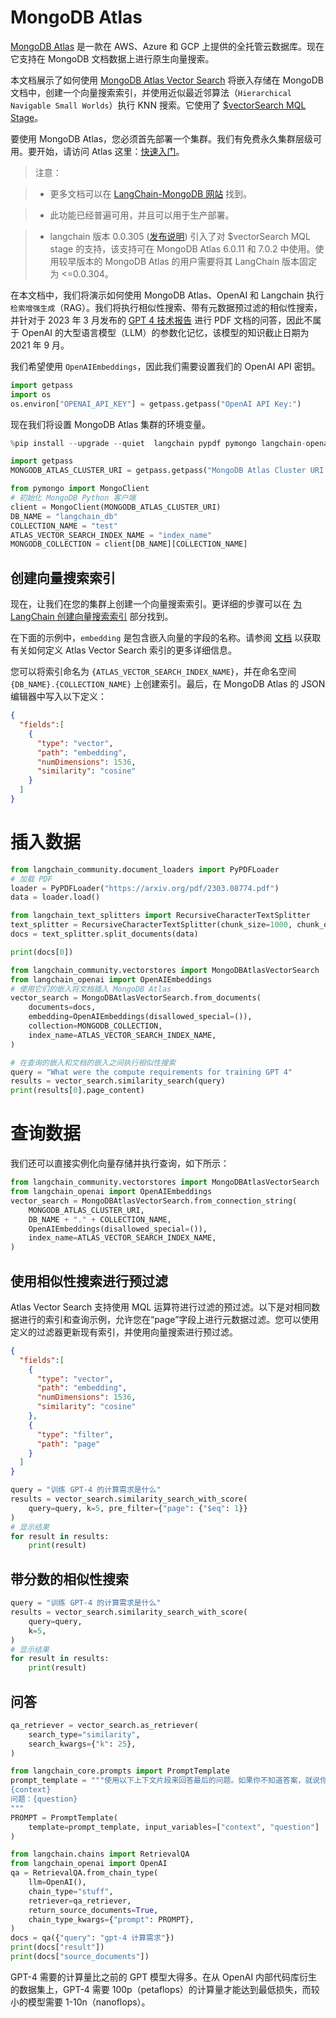 # MongoDB Atlas

[MongoDB Atlas](https://www.mongodb.com/docs/atlas/) 是一款在 AWS、Azure 和 GCP 上提供的全托管云数据库。现在它支持在 MongoDB 文档数据上进行原生向量搜索。

本文档展示了如何使用 [MongoDB Atlas Vector Search](https://www.mongodb.com/products/platform/atlas-vector-search) 将嵌入存储在 MongoDB 文档中，创建一个向量搜索索引，并使用近似最近邻算法（`Hierarchical Navigable Small Worlds`）执行 KNN 搜索。它使用了 [$vectorSearch MQL Stage](https://www.mongodb.com/docs/atlas/atlas-vector-search/vector-search-overview/)。

要使用 MongoDB Atlas，您必须首先部署一个集群。我们有免费永久集群层级可用。要开始，请访问 Atlas 这里：[快速入门](https://www.mongodb.com/docs/atlas/getting-started/)。

> 注意：

>

> - 更多文档可以在 [LangChain-MongoDB 网站](https://www.mongodb.com/docs/atlas/atlas-vector-search/ai-integrations/langchain/) 找到。

> - 此功能已经普遍可用，并且可以用于生产部署。

> - langchain 版本 0.0.305 ([发布说明](https://github.com/langchain-ai/langchain/releases/tag/v0.0.305)) 引入了对 $vectorSearch MQL stage 的支持，该支持可在 MongoDB Atlas 6.0.11 和 7.0.2 中使用。使用较早版本的 MongoDB Atlas 的用户需要将其 LangChain 版本固定为 <=0.0.304。

在本文档中，我们将演示如何使用 MongoDB Atlas、OpenAI 和 Langchain 执行 `检索增强生成`（RAG）。我们将执行相似性搜索、带有元数据预过滤的相似性搜索，并针对于 2023 年 3 月发布的 [GPT 4 技术报告](https://arxiv.org/pdf/2303.08774.pdf) 进行 PDF 文档的问答，因此不属于 OpenAI 的大型语言模型（LLM）的参数化记忆，该模型的知识截止日期为 2021 年 9 月。

我们希望使用 `OpenAIEmbeddings`，因此我们需要设置我们的 OpenAI API 密钥。

```python
import getpass
import os
os.environ["OPENAI_API_KEY"] = getpass.getpass("OpenAI API Key:")
```

现在我们将设置 MongoDB Atlas 集群的环境变量。

```python
%pip install --upgrade --quiet  langchain pypdf pymongo langchain-openai tiktoken
```

```python
import getpass
MONGODB_ATLAS_CLUSTER_URI = getpass.getpass("MongoDB Atlas Cluster URI:")
```

```python
from pymongo import MongoClient
# 初始化 MongoDB Python 客户端
client = MongoClient(MONGODB_ATLAS_CLUSTER_URI)
DB_NAME = "langchain_db"
COLLECTION_NAME = "test"
ATLAS_VECTOR_SEARCH_INDEX_NAME = "index_name"
MONGODB_COLLECTION = client[DB_NAME][COLLECTION_NAME]
```

## 创建向量搜索索引

现在，让我们在您的集群上创建一个向量搜索索引。更详细的步骤可以在 [为 LangChain 创建向量搜索索引](https://www.mongodb.com/docs/atlas/atlas-vector-search/ai-integrations/langchain/#create-the-atlas-vector-search-index) 部分找到。

在下面的示例中，`embedding` 是包含嵌入向量的字段的名称。请参阅 [文档](https://www.mongodb.com/docs/atlas/atlas-vector-search/create-index/) 以获取有关如何定义 Atlas Vector Search 索引的更多详细信息。

您可以将索引命名为 `{ATLAS_VECTOR_SEARCH_INDEX_NAME}`，并在命名空间 `{DB_NAME}.{COLLECTION_NAME}` 上创建索引。最后，在 MongoDB Atlas 的 JSON 编辑器中写入以下定义：

```json
{
  "fields":[
    {
      "type": "vector",
      "path": "embedding",
      "numDimensions": 1536,
      "similarity": "cosine"
    }
  ]
}
```

# 插入数据

```python
from langchain_community.document_loaders import PyPDFLoader
# 加载 PDF
loader = PyPDFLoader("https://arxiv.org/pdf/2303.08774.pdf")
data = loader.load()
```

```python
from langchain_text_splitters import RecursiveCharacterTextSplitter
text_splitter = RecursiveCharacterTextSplitter(chunk_size=1000, chunk_overlap=150)
docs = text_splitter.split_documents(data)
```

```python
print(docs[0])
```

```python
from langchain_community.vectorstores import MongoDBAtlasVectorSearch
from langchain_openai import OpenAIEmbeddings
# 使用它们的嵌入将文档插入 MongoDB Atlas
vector_search = MongoDBAtlasVectorSearch.from_documents(
    documents=docs,
    embedding=OpenAIEmbeddings(disallowed_special=()),
    collection=MONGODB_COLLECTION,
    index_name=ATLAS_VECTOR_SEARCH_INDEX_NAME,
)
```

```python
# 在查询的嵌入和文档的嵌入之间执行相似性搜索
query = "What were the compute requirements for training GPT 4"
results = vector_search.similarity_search(query)
print(results[0].page_content)
```

# 查询数据

我们还可以直接实例化向量存储并执行查询，如下所示：

```python
from langchain_community.vectorstores import MongoDBAtlasVectorSearch
from langchain_openai import OpenAIEmbeddings
vector_search = MongoDBAtlasVectorSearch.from_connection_string(
    MONGODB_ATLAS_CLUSTER_URI,
    DB_NAME + "." + COLLECTION_NAME,
    OpenAIEmbeddings(disallowed_special=()),
    index_name=ATLAS_VECTOR_SEARCH_INDEX_NAME,
)
```

## 使用相似性搜索进行预过滤

Atlas Vector Search 支持使用 MQL 运算符进行过滤的预过滤。以下是对相同数据进行的索引和查询示例，允许您在“page”字段上进行元数据过滤。您可以使用定义的过滤器更新现有索引，并使用向量搜索进行预过滤。

```json
{
  "fields":[
    {
      "type": "vector",
      "path": "embedding",
      "numDimensions": 1536,
      "similarity": "cosine"
    },
    {
      "type": "filter",
      "path": "page"
    }
  ]
}
```

```python
query = "训练 GPT-4 的计算需求是什么"
results = vector_search.similarity_search_with_score(
    query=query, k=5, pre_filter={"page": {"$eq": 1}}
)
# 显示结果
for result in results:
    print(result)
```

## 带分数的相似性搜索

```python
query = "训练 GPT-4 的计算需求是什么"
results = vector_search.similarity_search_with_score(
    query=query,
    k=5,
)
# 显示结果
for result in results:
    print(result)
```

## 问答

```python
qa_retriever = vector_search.as_retriever(
    search_type="similarity",
    search_kwargs={"k": 25},
)
```

```python
from langchain_core.prompts import PromptTemplate
prompt_template = """使用以下上下文片段来回答最后的问题。如果你不知道答案，就说你不知道，不要编造答案。
{context}
问题：{question}
"""
PROMPT = PromptTemplate(
    template=prompt_template, input_variables=["context", "question"]
)
```

```python
from langchain.chains import RetrievalQA
from langchain_openai import OpenAI
qa = RetrievalQA.from_chain_type(
    llm=OpenAI(),
    chain_type="stuff",
    retriever=qa_retriever,
    return_source_documents=True,
    chain_type_kwargs={"prompt": PROMPT},
)
docs = qa({"query": "gpt-4 计算需求"})
print(docs["result"])
print(docs["source_documents"])
```

GPT-4 需要的计算量比之前的 GPT 模型大得多。在从 OpenAI 内部代码库衍生的数据集上，GPT-4 需要 100p（petaflops）的计算量才能达到最低损失，而较小的模型需要 1-10n（nanoflops）。